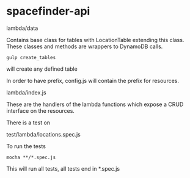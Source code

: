 # spacefinder-api

lambda/data

Contains base class for tables with LocationTable extending this class. These classes and methods are wrappers to DynamoDB calls.

```
gulp create_tables
```
will create any defined table

In order to have prefix, config.js will contain the prefix for resources.

lambda/index.js

These are the handlers of the lambda functions which expose a CRUD interface
on the resources.

There is a test on

test/lambda/locations.spec.js

To run the tests

```
mocha **/*.spec.js
```

This will run all tests, all tests end in *.spec.js
